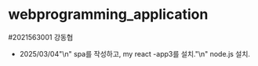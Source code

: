 ﻿# webprogramming_application
#2021563001 강동협

- 2025/03/04"\n"
  spa를 작성하고, my react -app3를 설치."\n"
  node.js 설치.
